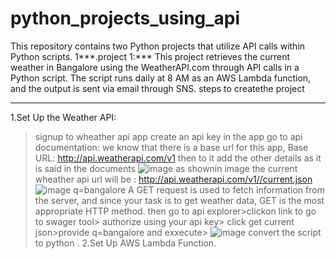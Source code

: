 # python_projects_using_api
This repository contains two Python projects that utilize API calls within Python scripts.
1***.project 1:***
 This project retrieves the current weather in Bangalore using the WeatherAPI.com through API calls in a Python script. The script runs daily at 8 AM as an AWS Lambda function, and the output is sent via email through SNS.
 steps to createthe project
 **************************
 1.Set Up the Weather API: 
   >signup to wheather api app
   >create an api key in the app
   > go to api documentation: we know that there is a base url for this app, Base URL: http://api.weatherapi.com/v1 then to it add the other details as it is said in the           documents
   >![image](https://github.com/user-attachments/assets/d231b2ce-4ae8-4ba6-bf59-e2cf5046c07e)
  >as shownin image the current wheather api url will be : http://api.weatherapi.com/v1//current.json
  >![image](https://github.com/user-attachments/assets/8a83ef04-f916-4f5f-a7e0-628640812440)
  >q=bangalore
  >A GET request is used to fetch information from the server, and since your task is to get weather data, GET is the most appropriate HTTP method.
  >then go to api explorer>clickon link to go to swager tool> authorize using your api key> click get current json>provide q=bangalore and exxecute>
  >![image](https://github.com/user-attachments/assets/bf04eda9-a975-4cca-ace0-cb1cf6c5ed51)
  >convert the script to python .
2.Set Up AWS Lambda Function.
  >


